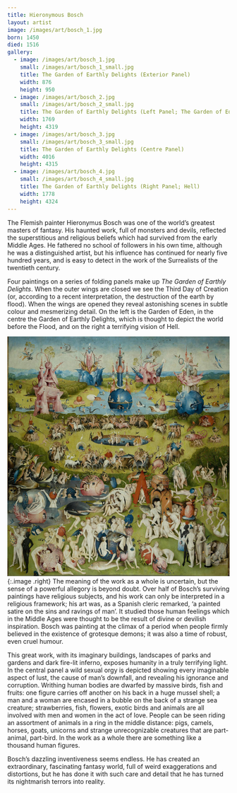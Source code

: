 ```yaml
---
title: Hieronymous Bosch
layout: artist
image: /images/art/bosch_1.jpg
born: 1450
died: 1516
gallery:
  - image: /images/art/bosch_1.jpg
    small: /images/art/bosch_1_small.jpg
    title: The Garden of Earthly Delights (Exterior Panel)
    width: 876
    height: 950
  - image: /images/art/bosch_2.jpg
    small: /images/art/bosch_2_small.jpg
    title: The Garden of Earthly Delights (Left Panel; The Garden of Eden)
    width: 1769
    height: 4319
  - image: /images/art/bosch_3.jpg
    small: /images/art/bosch_3_small.jpg
    title: The Garden of Earthly Delights (Centre Panel)
    width: 4016
    height: 4315
  - image: /images/art/bosch_4.jpg
    small: /images/art/bosch_4_small.jpg
    title: The Garden of Earthly Delights (Right Panel; Hell)
    width: 1778
    height: 4324
---
```


The Flemish painter Hieronymus Bosch was one of the world’s greatest masters of
fantasy. His haunted work, full of monsters and devils, reflected the
superstitious and religious beliefs which had survived from the early Middle
Ages. He fathered no school of followers in his own time, although he was a
distinguished artist, but his influence has continued for nearly five hundred
years, and is easy to detect in the work of the Surrealists of the twentieth
century.

Four paintings on a series of folding panels make up _The Garden of Earthly
Delights_. When the outer wings are closed we see the Third Day of Creation
(or, according to a recent interpretation, the destruction of the earth by
flood). When the wings are opened they reveal astonishing scenes in subtle
colour and mesmerizing detail. On the left is the Garden of Eden, in the centre
the Garden of Earthly Delights, which is thought to depict the world before the
Flood, and on the right a terrifying vision of Hell.

![The Garden of Earthly Delights](/images/art/bosch_3.jpg){:.image .right}
The meaning of the work as a whole is uncertain, but the sense of a powerful
allegory is beyond doubt. Over half of Bosch’s surviving paintings have
religious subjects, and his work can only be interpreted in a religious
framework; his art was, as a Spanish cleric remarked, ‘a painted satire on the
sins and ravings of man’. It studied those human feelings which in the Middle
Ages were thought to be the result of divine or devilish inspiration. Bosch
was painting at the climax of a period when people firmly believed in the
existence of grotesque demons; it was also a time of robust, even cruel humour.

This great work, with its imaginary buildings, landscapes of parks and gardens
and dark fire-lit inferno, exposes humanity in a truly terrifying light. In the
central panel a wild sexual orgy is depicted showing every imaginable aspect of
lust, the cause of man’s downfall, and revealing his ignorance and corruption.
Writhing human bodies are dwarfed by massive birds, fish and fruits: one figure
carries off another on his back in a huge mussel shell; a man and a woman are
encased in a bubble on the back of a strange sea creature; strawberries, fish,
flowers, exotic birds and animals are all involved with men and women in the
act of love. People can be seen riding an assortment of animals in a ring in
the middle distance: pigs, camels, horses, goats, unicorns and strange
unrecognizable creatures that are part-animal, part-bird. In the work as a
whole there are something like a thousand human figures.

Bosch’s dazzling inventiveness seems endless. He has created an extraordinary,
fascinating fantasy world, full of weird exaggerations and distortions, but he
has done it with such care and detail that he has turned its nightmarish
terrors into reality.
